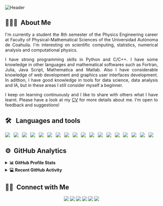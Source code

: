 <!-- ![](https://komarev.com/ghpvc/?username=luis2501&color=lightgrey&label=Profile views)-->

![Header](../images/github-header-image.png)

<!--<img alt="Night Coding" src="./assets/Hand%20Wave.gif" width='40' align="left"/><h2>Hey there! I'm Aditya</h2>-->

<!--# 👋 &nbsp; Hi! I'm Luis Eduardo Sánchez -->

## 👨🏻‍💻 &nbsp;About Me

<p style="text-align:justify">
I'm currently a student the 8th semester of the Physics Engineering career at Faculty of Physical-Mathematical Sciences of the Universidad Autónoma de Coahuila. I'm interesting on scientific computing, statistics, numerical analysis and computational physics. 
</p>

<p style="text-align:justify">
I have strong programming skills in Python and C/C++. I have some knowledge in other languages and mathematical softwares such as Fortran, Julia, Java Script, Mathematica and Matlab. Also I have considerable knowledge of web development and graphics user interfaces development. In adittion, I have good knowledge in tools for data science, data analysis and IA, but in these areas I still consider myself a beginner. 
</p>

<p style="text-align:justify">
I keep on learning continuously and I like to share with others what I have learnt. Please have a look at my <a href="https://luis2501.github.io/cv/">CV</a> for more details about me. I'm open to feedback and suggestions!
</p>

<!--💡 &nbsp;I like to explore new technologies and develop software solutions and quick hacks.\
🎓 &nbsp;I'm currently studying Physics Engineering at the Autonomous University of Coahuila.\
🌱 &nbsp;I'm on track for learning more about Artificial Intelligence, Systems Design, and Cloud Architecture.\
✍️ &nbsp;In my free time, I pursue Graphic Design and Blog Writing as hobbies/side hustles.\
💬 &nbsp;Feel free to reach out to me for pro bono consulting and volunteering, or just for some interesting discussion.\
✉️ &nbsp;You can shoot me an email at avsingh@umass.edu! I'll try to respond as soon as I can.\
📄 &nbsp;

<img alt="Night Coding" src="https://raw.githubusercontent.com/AVS1508/AVS1508/master/assets/Night-Coding.gif" align="right"/>-->

## 🛠 &nbsp; Languages and tools

<img src="https://img.shields.io/badge/-Python-05122A?style=flat&logo=python"> &nbsp;
<img src="https://img.shields.io/badge/-C++-05122A?style=flat&logo=C%2B%2B&logoColor=00599C"> &nbsp;
<img src="https://img.shields.io/badge/-C-05122A?style=flat&logo=C&logoColor=A8B9CC"> &nbsp;
<img src="https://img.shields.io/badge/-Fortran-05122A?style=flat&logo=fortran"> &nbsp;
<img src="https://img.shields.io/badge/-Julia-05122A?style=flat&logo=julia"> &nbsp;
<img src="https://img.shields.io/badge/-JavaScript-05122A?style=flat&logo=javascript"> &nbsp;
<img src="https://img.shields.io/badge/-HTML-05122A?style=flat&logo=HTML5"> &nbsp;
<img src="https://img.shields.io/badge/-CSS-05122A?style=flat&logo=CSS3&logoColor=1572B6"> &nbsp;
<img src="https://img.shields.io/badge/-Git-05122A?style=flat&logo=git"> &nbsp;
<img src="https://img.shields.io/badge/-GitHub-05122A?style=flat&logo=github"> &nbsp;
<img src="https://img.shields.io/badge/-Linux-05122A?style=flat&logo=linux"> &nbsp;
<img src="https://img.shields.io/badge/-Markdown-05122A?style=flat&logo=markdown"> &nbsp; 
<img src="https://img.shields.io/badge/-Jupyter Notebook-05122A?style=flat&logo=jupyter"> &nbsp;
<img src="https://img.shields.io/badge/-Latex-05122A?style=flat&logo=latex"> &nbsp;
<img src="https://img.shields.io/badge/-Google Colab-05122A?style=flat&logo=googlecolab"> &nbsp;
<img src="https://img.shields.io/badge/-Anaconda-05122A?style=flat&logo=anaconda"> &nbsp;
<img src="https://img.shields.io/badge/-Wolfram Mathematica-05122A?style=flat&logo=wolframmathematica"> &nbsp;
<img src="https://img.shields.io/badge/-Arduino-05122A?style=flat&logo=arduino"> &nbsp;


## ⚙️ &nbsp;GitHub Analytics

<!--<p align="center">
<a href="https://github.com/Luis2501">
  <img height="180em" src="https://github-readme-stats-eight-theta.vercel.app/api?username=Luis2501&show_icons=true&theme=algolia&include_all_commits=true&count_private=true"/>
  <img height="180em" src="https://github-readme-stats-eight-theta.vercel.app/api/top-langs/?username=Luis2501&layout=compact&langs_count=8&theme=algolia"/>
</a>
</p>-->

<details> 
  <summary><b>📊 GitHub Profile Stats</b></summary>
  <br/>
  <p align="center">
    <a href="https://github.com/Luis2501"><img align="center" src="https://github-readme-stats-eight-theta.vercel.app/api?username=Luis2501&show_icons=true&theme=algolia&include_all_commits=true&count_private=true" alt="luis2501" height="192px"/></a>
	</p>
	<p  align="center">
	  <img src="https://github-readme-stats-eight-theta.vercel.app/api/top-langs/?username=Luis2501&layout=compact&langs_count=8&theme=algolia" alt="luis2501" height="192px"/>
	</p>
  <br/>
  <b>Note:</b> Top languages is only a metric of the languages my public code consists of and doesn't reflect experience or skill level.
</details>

<details>
  <summary><b>💻 Recent GitHub Activity</b></summary>
  <br/>
   <a href="https://github.com/Candida18"><img alt="Luis activity" src="https://activity-graph.herokuapp.com/graph?username=luis2501&custom_title=Luis%20Eduardo's%20Contribution%20Graph&theme=react-dark" /></a>
  <br/>

</details>

## 🤝🏻 &nbsp;Connect with Me

<p align="center">
<a href="https://luis2501.github.io"><img src="https://img.shields.io/badge/-luis2501.github.com-3423A6?style=flat&logo=Google-Chrome&logoColor=white"/></a>
<!--<a href="https://linkedin.com/in/AVS1508"><img src="https://img.shields.io/badge/-Aditya%20Vikram%20Singh-0077B5?style=flat&logo=Linkedin&logoColor=white"/></a>-->
<a href="mailto:lsgm16308@gmail.com"><img src="https://img.shields.io/badge/-lsgm16308-D14836?style=flat&logo=Gmail&logoColor=white"/></a>
<a href="https://www.instagram.com/luisanchezglz/"><img src="https://img.shields.io/badge/-@luisanchezglz-E4405F?style=flat&logo=Instagram&logoColor=white"/></a>
<a href="https://www.facebook.com/profile.php?id=100002308236715"><img src="https://img.shields.io/badge/-Luis Eduardo Sánchez-1877F2?style=flat&logo=Facebook&logoColor=white"/></a>
<a href="https://www.youtube.com/channel/UC3IDElXb7LxDBoaP3wT9zZg"><img src="https://img.shields.io/badge/-Luis Eduardo Sánchez-BD081C?style=flat&logo=YouTube&logoColor=white"/></a>
<a href="https://www.researchgate.net/profile/Luis-Sanchez-84"><img src="https://img.shields.io/badge/-Luis Eduardo Sánchez-1769FF?style=flat&color=lightgrey&logo=ResearchGate&logoColor=white"/></a>
</p>
